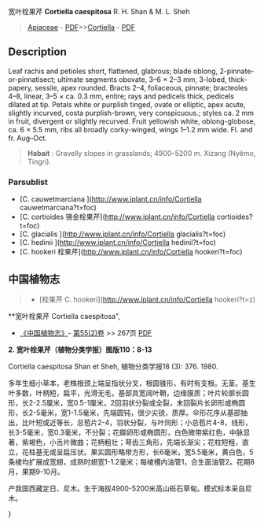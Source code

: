 宽叶栓果芹 **Cortiella caespitosa** R. H. Shan & M. L. Sheh

> [Apiaceae](http://www.iplant.cn/info/Apiaceae?t=foc) - [PDF](http://www.iplant.cn/foc/pdf/Apiaceae.pdf)>>[Cortiella](http://www.iplant.cn/info/Cortiella?t=foc) - [PDF](http://www.iplant.cn/foc/pdf/Cortiella.pdf)

## Description

Leaf rachis and petioles short, flattened, glabrous; blade oblong, 2-pinnate-or-pinnatisect; ultimate segments obovate, 3–6 × 2–3 mm, 3-lobed, thick-papery, sessile, apex rounded. Bracts 2–4, foliaceous, pinnate; bracteoles 4–8, linear, 3–5 × ca. 0.3 mm, entire; rays and pedicels thick, pedicels dilated at tip. Petals white or purplish tinged, ovate or elliptic, apex acute, slightly incurved, costa purplish-brown, very conspicuous.; styles ca. 2 mm in fruit, divergent or slightly recurved. Fruit yellowish white, oblong-globose, ca. 6 × 5.5 mm, ribs all broadly corky-winged, wings 1–1.2 mm wide. Fl. and fr. Aug–Oct.

> **Habait** : 
> Gravelly slopes in grasslands; 4900–5200 m. Xizang (Nyêmo, Tingri).

### Parsublist

* [C.  cauwetmarciana  ](http://www.iplant.cn/info/Cortiella cauwetmarciana?t=foc)
* [C.  cortioides  锡金栓果芹](http://www.iplant.cn/info/Cortiella cortioides?t=foc)
* [C.  glacialis  ](http://www.iplant.cn/info/Cortiella glacialis?t=foc)
* [C.  hedinii  ](http://www.iplant.cn/info/Cortiella hedinii?t=foc)
* [C.  hookeri  栓果芹](http://www.iplant.cn/info/Cortiella hookeri?t=foc)

## 中国植物志

> * [栓果芹  C.  hookeri](http://www.iplant.cn/info/Cortiella hookeri?t=z)

**宽叶栓果芹 Cortiella caespitosa",

* [《中国植物志》](http://www.iplant.cn/frps)- [第55(2)卷](http://www.iplant.cn/frps/vol/55(2)) >> 267页 [PDF](http://www.iplant.cn/frps/pdf/55(2)/267.pdf)

**2. 宽叶栓果芹（植物分类学报）图版110：8-13**

Cortiella caespitosa Shan et Sheh, 植物分类学报18 (3): 376. 1980.

多年生细小草本，老株根颈上端呈指状分叉，根圆锥形，有时有支根。无茎。基生叶多数，叶柄短，扁平，光滑无毛，基部具宽阔叶鞘，边缘膜质；叶片轮廓长圆形，长2-2.5厘米，宽0.5-1厘米，2回羽状分裂或全裂，末回裂片长卵形或椭圆形，长2-5毫米，宽1-1.5毫米，先端圆钝，很少尖锐，质厚。伞形花序从基部抽出，比叶短或近等长，总苞片2-4，羽状分裂，与叶同形；小总苞片4-8，线形，长3-5毫米，宽0.3毫米，不分裂；花瓣卵形或椭圆形，白色微带紫红色，中脉显著，紫褐色，小舌片微曲；花柄粗壮；萼齿三角形，先端长渐尖；花柱短粗，直立，花柱基无或呈扁压状。果实圆形略带方形，长6毫米，宽5.5毫米，黄白色，5条棱均扩展成宽翅，成熟时翅宽1-1.2毫米；每棱槽内油管1，合生面油管2。花期8月，果期9-10月。

产我国西藏定日、尼木。生于海拔4900-5200米高山砾石草甸。模式标本采自尼木。

}